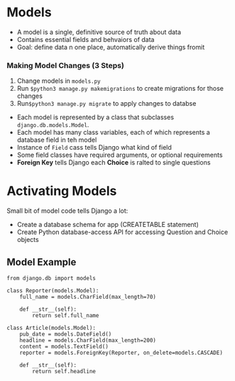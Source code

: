 # Models

- A model is a single, definitive source of truth about data
- Contains essential fields and behvaiors of data
- Goal: define data n one place, automatically derive things fromit

### Making Model Changes (3 Steps)

1. Change models in `models.py`
2. Run `$python3 manage.py makemigrations` to create migrations for those changes
3. Run`$python3 manage.py migrate` to apply changes to databse

- Each model is represented by a class that subclasses `django.db.models.Model`.
- Each model has many class variables, each of which represents a database field in teh model
- Instance of `Field` cass tells Django what kind of field
- Some field classes have required arguments, or optional requirements
- **Foreign Key** tells Django each **Choice** is ralted to single questions

# Activating Models

Small bit of model code tells Django a lot:

- Create a database schema for app (CREATETABLE statement)
- Create Python database-access API for accessing Question and Choice objects

## Model Example

```
from django.db import models

class Reporter(models.Model):
    full_name = models.CharField(max_length=70)

    def __str__(self):
        return self.full_name

class Article(models.Model):
    pub_date = models.DateField()
    headline = models.CharField(max_length=200)
    content = models.TextField()
    reporter = models.ForeignKey(Reporter, on_delete=models.CASCADE)

    def __str__(self):
        return self.headline
```
